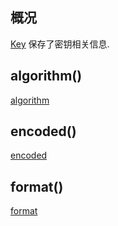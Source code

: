 ## 概况

[Key](/API/Crypto/Key/README.md) 保存了密钥相关信息.

## algorithm()

[algorithm](algorithm.md ":include")

## encoded()

[encoded](encoded.md ":include")

## format()

[format](format.md ":include")
